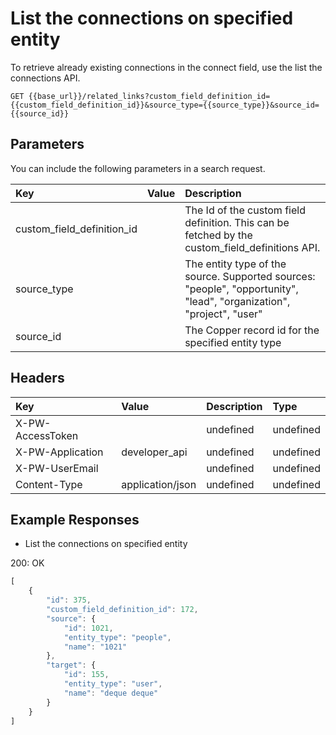 # List the connections on specified entity

To retrieve already existing connections in the connect field, use the list the connections API.

`GET {{base_url}}/related_links?custom_field_definition_id={{custom_field_definition_id}}&source_type={{source_type}}&source_id={{source_id}}`

## Parameters

You can include the following parameters in a search request.

| Key | Value | Description |
| :--- | :--- | :--- |
| custom\_field\_definition\_id |  | The Id of the custom field definition. This can be fetched by the custom\_field\_definitions API. |
| source\_type |  | The entity type of the source. Supported sources: "people", "opportunity", "lead", "organization", "project", "user" |
| source\_id |  | The Copper record id for the specified entity type |

## Headers

| Key | Value | Description | Type |
| :--- | :--- | :--- | :--- |
| X-PW-AccessToken |  | undefined | undefined |
| X-PW-Application | developer\_api | undefined | undefined |
| X-PW-UserEmail |  | undefined | undefined |
| Content-Type | application/json | undefined | undefined |

## Example Responses

* List the connections on specified entity

200: OK

```javascript
[
    {
        "id": 375,
        "custom_field_definition_id": 172,
        "source": {
            "id": 1021,
            "entity_type": "people",
            "name": "1021"
        },
        "target": {
            "id": 155,
            "entity_type": "user",
            "name": "deque deque"
        }
    }
]
```


